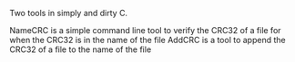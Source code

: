 Two tools in simply and dirty C.

NameCRC is a simple command line tool to verify the CRC32 of a file for when the CRC32 is in the name of the file
AddCRC is a  tool to append the CRC32 of a file to the name of the file
